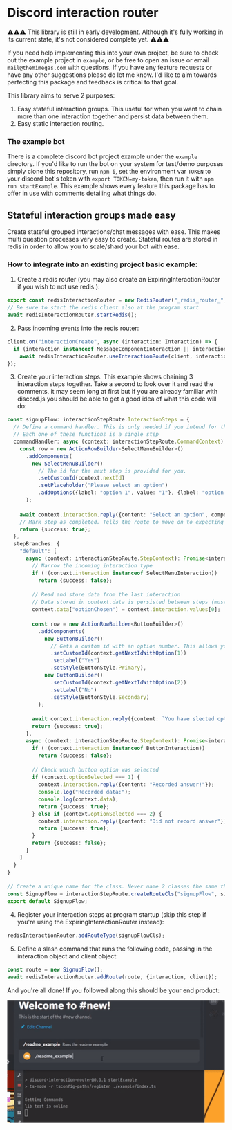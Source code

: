 # Discord interaction router

⚠⚠⚠ This library is still in early development. Although it's fully working in its current state, it's not considered complete yet. ⚠⚠⚠

If you need help implementing this into your own project, be sure to check out the example project in `example`, or be free to open an issue or email `mail@themimegas.com` with questions. If you have any feature requests or have any other suggestions please do let me know. I'd like to aim towards perfecting this package and feedback is critical to that goal.

This library aims to serve 2 purposes:

1. Easy stateful interaction groups. This useful for when you want to chain more than one interaction together and persist data between them.
2. Easy static interaction routing.

### The example bot

There is a complete discord bot project example under the `example` directory. If you'd like to run the bot on your system for test/demo purposes simply clone this repository, run `npm i`, set the environment var `TOKEN` to your discord bot's token with `export TOKEN=my-token`, then run it with `npm run startExample`. This example shows every feature this package has to offer in use with comments detailing what things do.

## Stateful interaction groups made easy

Create stateful grouped interactions/chat messages with ease. This makes multi question processes very easy to create. Stateful routes are stored in redis in order to allow you to scale/shard your bot with ease.

### How to integrate into an existing project basic example:

1. Create a redis router (you may also create an ExpiringInteractionRouter if you wish to not use redis.):
```ts
export const redisInteractionRouter = new RedisRouter("_redis_router_");
// Be sure to start the redis client also at the program start
await redisInteractionRouter.startRedis();
```

2. Pass incoming events into the redis router:
```ts
client.on("interactionCreate", async (interaction: Interaction) => {
  if (interaction instanceof MessageComponentInteraction || interaction instanceof ModalSubmitInteraction)
    await redisInteractionRouter.useInteractionRoute(client, interaction);
});
```

3. Create your interaction steps. This example shows chaining 3 interaction steps together. Take a second to look over it and read the comments, it may seem long at first but if you are already familiar with discord.js you should be able to get a good idea of what this code will do:
```ts
const signupFlow: interactionStepRoute.InteractionSteps = {
  // Define a command handler. This is only needed if you intend for this flow to be invoked by a command.
  // Each one of these functions is a single step
  commandHandler: async (context: interactionStepRoute.CommandContext): Promise<interactionStepRoute.StepResult> => {
    const row = new ActionRowBuilder<SelectMenuBuilder>()
      .addComponents(
        new SelectMenuBuilder()
          // The id for the next step is provided for you.
          .setCustomId(context.nextId)
          .setPlaceholder("Please select an option")
          .addOptions({label: "option 1", value: "1"}, {label: "option 2", value: "2"}, {label: "option 3", value: "3"})
      );

    await context.interaction.reply({content: "Select an option", components: [row]});
    // Mark step as completed. Tells the route to move on to expecting the next step
    return {success: true};
  },
  stepBranches: {
    "default": [
      async (context: interactionStepRoute.StepContext): Promise<interactionStepRoute.StepResult> => {
        // Narrow the incoming interaction type
        if (!(context.interaction instanceof SelectMenuInteraction))
          return {success: false};

        // Read and store data from the last interaction
        // Data stored in context.data is persisted between steps (must be json serializable)
        context.data["optionChosen"] = context.interaction.values[0];

        const row = new ActionRowBuilder<ButtonBuilder>()
          .addComponents(
            new ButtonBuilder()
              // Gets a custom id with an option number. This allows you to tell which button was pressed
              .setCustomId(context.getNextIdWithOption(1))
              .setLabel("Yes")
              .setStyle(ButtonStyle.Primary),
            new ButtonBuilder()
              .setCustomId(context.getNextIdWithOption(2))
              .setLabel("No")
              .setStyle(ButtonStyle.Secondary)
          );

        await context.interaction.reply({content: `You have slected option ${context.data.optionChosen}, would you like to continue?`, components: [row]});
        return {success: true};
      },
      async (context: interactionStepRoute.StepContext): Promise<interactionStepRoute.StepResult> => {
        if (!(context.interaction instanceof ButtonInteraction))
          return {success: false};

        // Check which button option was selected
        if (context.optionSelected === 1) {
          context.interaction.reply({content: "Recorded answer!"});
          console.log("Recorded data:");
          console.log(context.data);
          return {success: true};
        } else if (context.optionSelected === 2) {
          context.interaction.reply({content: "Did not record answer"});
          return {success: true};
        }
        return {success: false};
      }
    ]
  }
}

// Create a unique name for the class. Never name 2 classes the same thing.
const SignupFlow = interactionStepRoute.createRouteCls("signupFlow", signupFlow);
export default SignupFlow;
```

4. Register your interaction steps at program startup (skip this step if you're using the ExpiringInteractionRouter instead):
```ts
redisInteractionRouter.addRouteType(signupFlowCls);
```

5. Define a slash command that runs the following code, passing in the interaction object and client object:
```ts
const route = new SignupFlow();
await redisInteractionRouter.addRoute(route, {interaction, client});
```

And you're all done! If you followed along this should be your end product:

![example video](./example.gif)
